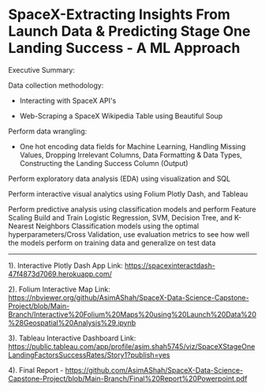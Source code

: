# SpaceX-Extracting Insights From Launch Data & Predicting Stage One Landing Success - A ML Approach
Executive Summary:​

Data collection methodology​:

- Interacting with SpaceX API's​

- Web-Scraping a SpaceX Wikipedia Table using Beautiful Soup ​

Perform data wrangling​:

- One hot encoding data fields for Machine Learning, Handling Missing Values, Dropping Irrelevant Columns, Data Formatting & Data Types, Constructing the Landing Success Column (Output)​

Perform exploratory data analysis (EDA) using visualization and SQL​

Perform interactive visual analytics using Folium Plotly Dash​, and Tableau

Perform predictive analysis using classification models​ and perform Feature Scaling​
Build and Train Logistic Regression, SVM, Decision Tree, and K-Nearest Neighbors Classification models using the optimal hyperparameters/Cross Validation, use evaluation metrics to see how well the models perform on training data and generalize on test data

---------------------------------------------------------------------------------------

1). Interactive Plotly Dash App Link: https://spacexinteractdash-47f4873d7069.herokuapp.com/

2). Folium Interactive Map Link: https://nbviewer.org/github/AsimAShah/SpaceX-Data-Science-Capstone-Project/blob/Main-Branch/Interactive%20Folium%20Maps%20using%20Launch%20Data%20%28Geospatial%20Analysis%29.ipynb

3). Tableau Interactive Dashboard Link:  https://public.tableau.com/app/profile/asim.shah5745/viz/SpaceXStageOneLandingFactorsSuccessRates/Story1?publish=yes

4). Final Report - https://github.com/AsimAShah/SpaceX-Data-Science-Capstone-Project/blob/Main-Branch/Final%20Report%20Powerpoint.pdf
